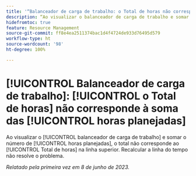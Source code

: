 ```yaml
---
title: '“Balanceador de carga de trabalho: o Total de horas não corresponde à soma das Horas planejadas”'
description: “Ao visualizar o balanceador de carga de trabalho e somar o número de horas planejadas, o total não corresponde ao Total de horas na linha superior. Recalcular a linha do tempo não resolve o problema.”
hidefromtoc: true
feature: Resource Management
source-git-commit: ff8e4ea2511374bac1d4f4724de933d76495d579
workflow-type: ht
source-wordcount: '98'
ht-degree: 100%

---
```



# [!UICONTROL Balanceador de carga de trabalho]: [!UICONTROL o Total de horas] não corresponde à soma das [!UICONTROL horas planejadas]

Ao visualizar o [!UICONTROL balanceador de carga de trabalho] e somar o número de [!UICONTROL horas planejadas], o total não corresponde ao [!UICONTROL Total de horas] na linha superior. Recalcular a linha do tempo não resolve o problema.

_Relatado pela primeira vez em 8 de junho de 2023._

